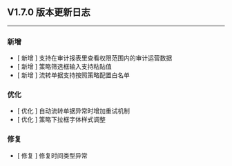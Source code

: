 ## V1.7.0 版本更新日志

---

### 新增

- [ 新增 ] 支持在审计报表里查看权限范围内的审计运营数据
- [ 新增 ] 策略筛选框输入支持粘贴值
- [ 新增 ] 流转单据支持按照策略配置白名单

### 优化

- [ 优化 ] 自动流转单据异常时增加重试机制
- [ 优化 ] 策略下拉框字体样式调整

### 修复

- [ 修复 ] 修复时间类型异常

